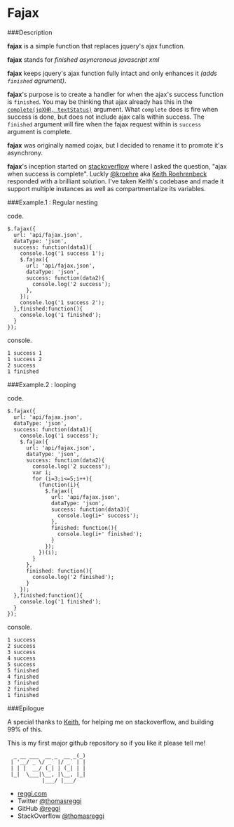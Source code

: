 # Fajax

###Description

**fajax** is a simple function that replaces jquery's ajax function.

**fajax** stands for *finished asyncronous javascript xml*

**fajax** keeps jquery's ajax function fully intact and only enhances it *(adds `finished` agrument)*.

**fajax**'s purpose is to create a handler for when the ajax's success function is `finished`. You may be thinking that ajax already has this in the [`complete(jqXHR, textStatus)`](http://api.jquery.com/jQuery.ajax/ "ajax jquery documentation") argument. What `complete` does is fire when success is done, but does not include ajax calls within success. The `finished` argument will fire when the fajax request within is `success` argument is complete. 

**fajax** was originally named cojax, but I decided to rename it to promote it's asynchrony.

**fajax**'s inception started on [stackoverflow](http://stackoverflow.com/questions/10344136/ajax-when-success-is-complete) where I asked the question, "ajax when success is complete". Luckly [@kroehre](http://stackoverflow.com/users/733755/kroehre) aka [Keith Roehrenbeck](https://twitter.com/#!/kroehre) responded with a brilliant solution. I've taken Keith's codebase and made it support multiple instances as well as compartmentalize its variables.

###Example.1 : Regular nesting

code.

```
$.fajax({
  url: 'api/fajax.json',
  dataType: 'json',
  success: function(data1){
    console.log('1 success 1');
    $.fajax({
      url: 'api/fajax.json',
      dataType: 'json',
      success: function(data2){
        console.log('2 success');
      },
    });
    console.log('1 success 2');
  },finished:function(){
    console.log('1 finished');
  }
});
```
console.

```
1 success 1
1 success 2
2 success
1 finished
```

###Example.2 : looping

code.

```
$.fajax({
  url: 'api/fajax.json',
  dataType: 'json',
  success: function(data1){
    console.log('1 success');
    $.fajax({
      url: 'api/fajax.json',
      dataType: 'json',
      success: function(data2){
        console.log('2 success');
        var i;
        for (i=3;i<=5;i++){
          (function(i){
            $.fajax({
              url: 'api/fajax.json',
              dataType: 'json',
              success: function(data3){
                console.log(i+' success');
              },
              finished: function(){
                console.log(i+' finished');
              }
            });
          })(i);
        }
      },
      finished: function(){
        console.log('2 finished');
      }
    });
  },finished:function(){
    console.log('1 finished');
  }
});
```

console.

```
1 success
2 success
3 success
4 success
5 success
5 finished
4 finished
3 finished
2 finished
1 finished
```

###Epilogue

A special thanks to [Keith](http://stackoverflow.com/users/733755/kroehre), for helping me on stackoverflow, and building 99% of this.

This is my first major github repository so if you like it please tell me!

```
  _ __ ___  __ _  __ _(_)
 | '__/ _ \/ _` |/ _` | |
 | | |  __/ (_| | (_| | |
 |_|  \___|\__, |\__, |_|
           |___/ |___/   
```

* [reggi.com](http://reggi.com)
* Twitter [@thomasreggi](http://twitter.com/thomasreggi)
* GitHub [@reggi](https://github.com/reggi)
* StackOverflow [@thomasreggi](http://stackoverflow.com/users/340688/thomasreggi)


